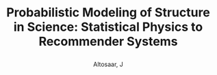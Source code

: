 ---
blurb: |
  It is time to go to the hooding
title: |
  Probabilistic Modeling of Structure in Science: Statistical Physics to Recommender Systems
venue: Ph.D. Thesis, Princeton University
year: 2020
author: Altosaar, J
pdf: altosaar-2020-thesis.pdf
slides: altosaar-2020-thesis-slides-probabilistic-modeling-of-structure-science.pdf
thumb: thesis/thesis.svg
code: https://github.com/altosaar/thesis  
bibtex: |
  @phdthesis{altosaar2020probabilistic,
    Author = {Jaan Altosaar},
    School = {Princeton University},
    Title = {Probabilistic Modeling of Structure in Science: Statistical Physics to Recommender Systems},
    Year = {2020}
  }
---